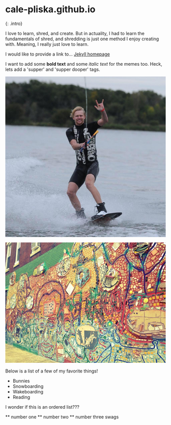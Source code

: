 # cale-pliska.github.io
{: .intro}

I love to learn, shred, and create.  But in actuality, I had to learn the fundamentals of shred, and shredding is just one method I enjoy creating with.  Meaning, I really just love to learn.

I would like to provide a link to...
[Jekyll homepage](http://jekyllrb.com/ "Jekyll")

I want to add some **bold text** and some *italic text* for the memes too.  Heck, lets add a 'supper' and 'supper dooper' tags.


![shred](/assets/images/shred.jpg)

![Philadelphia's Magic Gardens. This place was so cool!](/assets/philly-magic-garden.jpg "Philadelphia's Magic Garden")


Below is a list of a few of my favorite things!

* Bunnies
* Snowboarding
* Wakeboarding
* Reading

I wonder if this is an ordered list???

** number one
** number two
** number three swags
